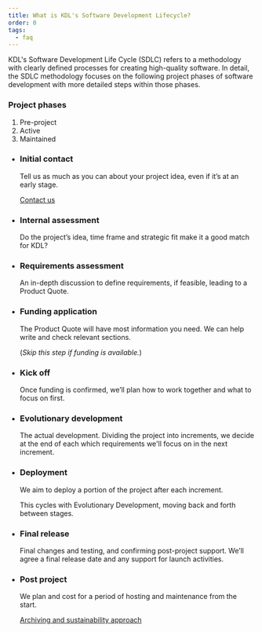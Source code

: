 ```yaml
---
title: What is KDL's Software Development Lifecycle?
order: 0
tags:
  - faq
---
```


KDL's Software Development Life Cycle (SDLC) refers to a methodology with clearly defined processes for creating high-quality software. In detail, the SDLC methodology focuses on the following project phases of software development with more detailed steps within those phases.

### Project phases

1. Pre-project
2. Active
3. Maintained

- ### Initial contact

  Tell us as much as you can about your project idea, even if it’s at an early stage.

  [Contact us](/contact-us/)

- ### Internal assessment

  Do the project’s idea, time frame and strategic fit make it a good match for KDL?

- ### Requirements assessment

  An in-depth discussion to define requirements, if feasible, leading to a Product Quote.

- ### Funding application

  The Product Quote will have most information you need. We can help write and check relevant sections.

  (_Skip this step if funding is available._)

- ### Kick off

  Once funding is confirmed, we’ll plan how to work together and what to focus on first.

- ### Evolutionary development

  The actual development. Dividing the project into increments, we decide at the end of each which requirements we'll focus on in the next increment.

- ### Deployment

  We aim to deploy a portion of the project after each increment.

  This cycles with Evolutionary Development, moving back and forth between stages.

- ### Final release

  Final changes and testing, and confirming post-project support. We’ll agree a final release date and any support for launch activities.

- ### Post project

  We plan and cost for a period of hosting and maintenance from the start.

  [Archiving and sustainability approach](/about/archiving-and-sustainability/)

